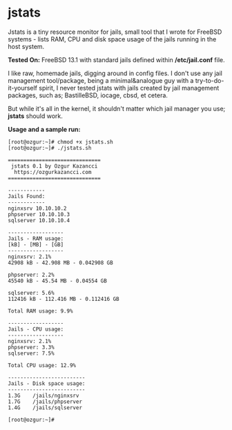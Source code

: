 # jstats
Jstats is a tiny resource monitor for jails, small tool that I wrote for FreeBSD systems - lists RAM, CPU and disk space usage of the jails running in the host system.

**Tested On:** FreeBSD 13.1 with standard jails defined within **/etc/jail.conf** file.

I like raw, homemade jails, digging around in config files. I don't use any jail management tool/package, being a minimal&analogue guy with a try-to-do-it-yourself spirit, I never tested jstats with jails created by jail management packages, such as; BastilleBSD, iocage, cbsd, et cetera.

But while it's all in the kernel, it shouldn't matter which jail manager you use; **jstats** should work.

**Usage and a sample run:**

```console
[root@ozgur:~]# chmod +x jstats.sh
[root@ozgur:~]# ./jstats.sh

==============================
 jstats 0.1 by Ozgur Kazancci
  https://ozgurkazancci.com
==============================

------------
Jails Found:
------------
nginxsrv 10.10.10.2
phpserver 10.10.10.3
sqlserver 10.10.10.4

------------------
Jails - RAM usage:
[kB] - [MB] - [GB]
------------------
nginxsrv: 2.1%
42908 kB - 42.908 MB - 0.042908 GB

phpserver: 2.2%
45540 kB - 45.54 MB - 0.04554 GB

sqlserver: 5.6%
112416 kB - 112.416 MB - 0.112416 GB

Total RAM usage: 9.9%

------------------
Jails - CPU usage:
------------------
nginxsrv: 2.1%
phpserver: 3.3%
sqlserver: 7.5%

Total CPU usage: 12.9%

-------------------------
Jails - Disk space usage:
-------------------------
1.3G    /jails/nginxsrv
1.7G    /jails/phpserver
1.4G    /jails/sqlserver

[root@ozgur:~]# 
```
